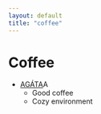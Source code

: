 ```yaml
---
layout: default
title: "coffee"
---
```


# Coffee

- [AGÁTA](https://agata-kaffee.de/)A
  - Good coffee
  - Cozy environment
